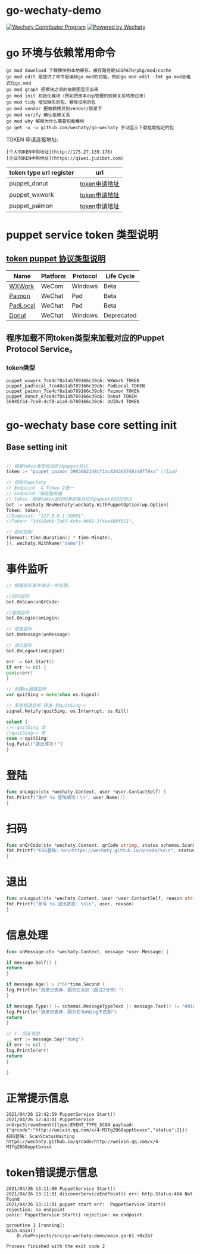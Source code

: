 # go-wechaty-demo
[![Wechaty Contributor Program](https://img.shields.io/badge/Wechaty-Contributor%20Program-green.svg)](https://wechaty.js.org/docs/contributing/)
[![Powered by Wechaty](https://img.shields.io/badge/Powered%20By-Wechaty-brightgreen.svg)](https://wechaty.js.org)
# go 环境与依赖常用命令
```
go mod download 下载模块到本地缓存，缓存路径是$GOPATH/pkg/mod/cache
go mod edit 是提供了命令版编辑go.mod的功能，例如go mod edit -fmt go.mod会格式化go.mod
go mod graph 把模块之间的依赖图显示出来
go mod init 初始化模块（例如把原本dep管理的依赖关系转换过来）
go mod tidy 增加缺失的包，移除没用的包
go mod vendor 把依赖拷贝到vendor/目录下
go mod verify 确认依赖关系
go mod why 解释为什么需要包和模块
go get -u -v github.com/wechaty/go-wechaty 手动显示下载挂载指定的包
```
TOKEN 申请连接地址:
```
[个人TOKEN申购地址](http://175.27.139.176)
[企业TOKEN申购地址](https://qiwei.juzibot.com)
```
|token type url register|url|
| ------------- | -------- |
|puppet_donut|[token申请地址](https://qiwei.juzibot.com)|
|puppet_wxwork|[token申请地址](https://qiwei.juzibot.com)|
|puppet_paimon|[token申请地址](http://175.27.139.176)|

# puppet service token 类型说明
## [token puppet 协议类型说明](https://wechaty.js.org/docs/explainations/glossary)
| Name                                                         | Platform | Protocol | Life Cycle |
| ------------------------------------------------------------ | -------- | -------- | ---------- |
| [WXWork](https://wechaty.js.org/docs/puppet-services/wxwork) | WeCom    | Windows  | Beta       |
| [Paimon](https://wechaty.js.org/docs/puppet-services/paimon) | WeChat   | Pad      | Beta       |
| [PadLocal](https://wechaty.js.org/docs/puppet-services/padlocal) | WeChat   | Pad      | Beta       |
| [Donut](https://wechaty.js.org/docs/puppet-services/donut)   | WeChat   | Windows  | Deprecated |
## 程序加载不同token类型来加载对应的Puppet Protocol Service。
### token类型
```
puppet_wxwork_7ce4cf8a1ab789166c39c6: WXWork TOKEN
puppet_padlocal_7ce48a1ab789166c39c6: PadLocal TOKEN
puppet_paimon_7ce4cf8a1ab789166c39c6: Paimon TOKEN
puppet_donut_e7ce4cf8a1ab789166c39c6: Donut TOKEN
56945fa4-7ce8-4cf8-a1a9-b789166c39c6: UUIDv4 TOKEN
```
# go-wechaty  base core setting init
## Base setting init

```go

// 根据token类型自动区分puppet协议
token := "puppet_paimon_3903662148cf1ac4243667487a8778xx" //Ipad

// 初始化wechaty
// Endpoint  & Token 2选一
// Endpoint：指定服务器
// Token：根据token返回结果获取对应的puppet对应的协议
bot := wechaty.NewWechaty(wechaty.WithPuppetOption(wp.Option{
Token: token,
//Endpoint: "127.0.0.1:30001",
//Token: "3d415ebb-7a6f-4cba-b602-1f4ae400f011",

// 超时控制
Timeout: time.Duration(2 * time.Minute),
}), wechaty.WithName("demo"))
```

# 事件监听

```go
// 根据监听事件做进一步处理。

//扫码监听
bot.OnScan(onQrCode)

//登陆监听
bot.OnLogin(onLogin)

// 信息监听
bot.OnMessage(onMessage)

// 退出监听
bot.OnLogout(onLogout)

err := bot.Start()
if err != nil {
panic(err)
}

// 创建os通道监听
var quitSing = make(chan os.Signal)

// 系统信道监听 转发 到quitSing->
signal.Notify(quitSing, os.Interrupt, os.Kill)

select {
//<-quitSing 读
//quitSing-< 写
case <-quitSing:
log.Fatal("退出成功！")
}
```

# 登陆

```go
func onLogin(ctx *wechaty.Context, user *user.ContactSelf) {
fmt.Printf("账户 %s 登陆成功！\n", user.Name())
}
```

# 扫码

```go
func onQrCode(ctx *wechaty.Context, qrCode string, status schemas.ScanStatus, data string) {
fmt.Printf("扫码登陆: %v\nhttps://wechaty.github.io/qrcode/%s\n", status, qrCode)
}
```

# 退出

```go
func onLogout(ctx *wechaty.Context, user *user.ContactSelf, reason string) {
fmt.Printf("账号 %s 退出状态: %s\n", user, reason)
}
```

# 信息处理

```go
func onMessage(ctx *wechaty.Context, message *user.Message) {

if message.Self() {
return
}

if message.Age() > 2*60*time.Second {
log.Println("消息已丢弃，因为它太旧（超过2分钟）")
}

if message.Type() != schemas.MessageTypeText || message.Text() != "#ding" {
log.Println("消息已丢弃，因为它与#ding不匹配")
return
}

// 1. 回复信息
_, err := message.Say("dong")
if err != nil {
log.Println(err)
return
}

}
```
# 正常提示信息
```console
2021/04/26 12:42:59 PuppetService Start()
2021/04/26 12:43:01 PuppetService onGrpcStreamEvent({type:EVENT_TYPE_SCAN payload:{"qrcode":"http://weixin.qq.com/x/4-M1Tg2B68epptbxxxx","status":2}})
扫码登陆: ScanStatusWaiting
https://wechaty.github.io/qrcode/http://weixin.qq.com/x/4-M1Tg2B68epptbxxxx
```

# token错误提示信息

```console
2021/04/26 13:11:00 PuppetService Start()
2021/04/26 13:11:01 discoverServiceEndPoint() err: http.Status:404 Not Found
2021/04/26 13:11:01 puppet start err:  PuppetService Start() rejection: no endpoint
panic: PuppetService Start() rejection: no endpoint

goroutine 1 [running]:
main.main()
	D:/GoProjects/src/go-wechaty-demo/main.go:61 +0x2b7

Process finished with the exit code 2
```


